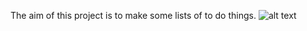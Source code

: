 The aim of this project is to make some lists of to do things. 
![alt text](http://url/img/img1.png)

